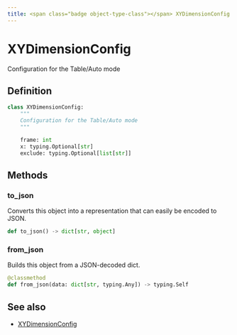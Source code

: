 ```yaml
---
title: <span class="badge object-type-class"></span> XYDimensionConfig
---
```

# <span class="badge object-type-class"></span> XYDimensionConfig

Configuration for the Table/Auto mode

## Definition

```python
class XYDimensionConfig:
    """
    Configuration for the Table/Auto mode
    """

    frame: int
    x: typing.Optional[str]
    exclude: typing.Optional[list[str]]
```
## Methods

### <span class="badge object-method"></span> to_json

Converts this object into a representation that can easily be encoded to JSON.

```python
def to_json() -> dict[str, object]
```

### <span class="badge object-method"></span> from_json

Builds this object from a JSON-decoded dict.

```python
@classmethod
def from_json(data: dict[str, typing.Any]) -> typing.Self
```

## See also

 * <span class="badge builder"></span> [XYDimensionConfig](./builder-XYDimensionConfig.md)
